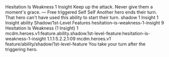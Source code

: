 <ability>
  <name>Hesitation Is Weakness</name>
  <cost>1 Insight</cost>
  <flavor>Keep up the attack. Never give them a moment&apos;s grace.</flavor>
  <keywords>
    <keyword>—</keyword>
  </keywords>
  <type>Free triggered</type>
  <distance>Self</distance>
  <target>Self</target>
  <trigger>Another hero ends their turn. That hero can&apos;t have used this ability to start their turn.</trigger>
  <metadata>
    <class>shadow</class>
    <cost>1 Insight</cost>
    <cost_amount>1</cost_amount>
    <cost_resource>Insight</cost_resource>
    <feature_type>ability</feature_type>
    <file_dpath>Shadow/1st-Level Features</file_dpath>
    <item_id>hesitation-is-weakness-1-insight</item_id>
    <item_index>9</item_index>
    <item_name>Hesitation Is Weakness (1 Insight)</item_name>
    <level>1</level>
    <scc>mcdm.heroes.v1:feature.ability.shadow.1st-level-feature:hesitation-is-weakness-1-insight</scc>
    <scdc>1.1.1:5.2.2.1:09</scdc>
    <source>mcdm.heroes.v1</source>
    <type>feature/ability/shadow/1st-level-feature</type>
  </metadata>
  <effects>
    <effect type="mundane">You take your turn after the triggering hero.</effect>
  </effects>
</ability>
